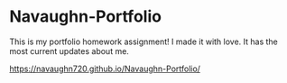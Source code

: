 # Navaughn-Portfolio

This is my portfolio homework assignment! I made it with love. It has the most current updates about me.

https://navaughn720.github.io/Navaughn-Portfolio/

